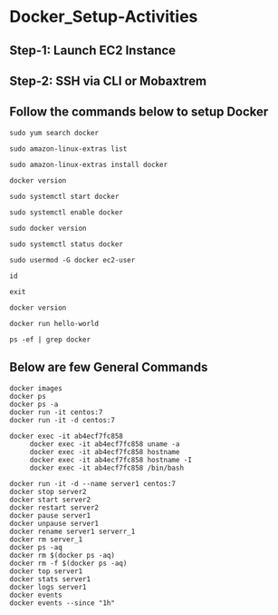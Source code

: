 # Docker_Setup-Activities

## Step-1: Launch EC2 Instance

## Step-2: SSH via CLI or Mobaxtrem

## Follow the commands below to setup Docker 

    sudo yum search docker
    
    sudo amazon-linux-extras list
        
    sudo amazon-linux-extras install docker
    
    docker version
    
    sudo systemctl start docker
    
    sudo systemctl enable docker
    
    sudo docker version
    
    sudo systemctl status docker
    
    sudo usermod -G docker ec2-user
    
    id
    
    exit
    
    docker version
    
    docker run hello-world
    
    ps -ef | grep docker

## Below are few General Commands  
    docker images
    docker ps
    docker ps -a  
    docker run -it centos:7
    docker run -it -d centos:7
    
    docker exec -it ab4ecf7fc858
         docker exec -it ab4ecf7fc858 uname -a
         docker exec -it ab4ecf7fc858 hostname
         docker exec -it ab4ecf7fc858 hostname -I
         docker exec -it ab4ecf7fc858 /bin/bash
    
    docker run -it -d --name server1 centos:7
    docker stop server2
    docker start server2
    docker restart server2
    docker pause server1
    docker unpause server1
    docker rename server1 serverr_1
    docker rm server_1
    docker ps -aq
    docker rm $(docker ps -aq)
    docker rm -f $(docker ps -aq)
    docker top server1
    docker stats server1
    docker logs server1
    docker events
    docker events --since "1h"


